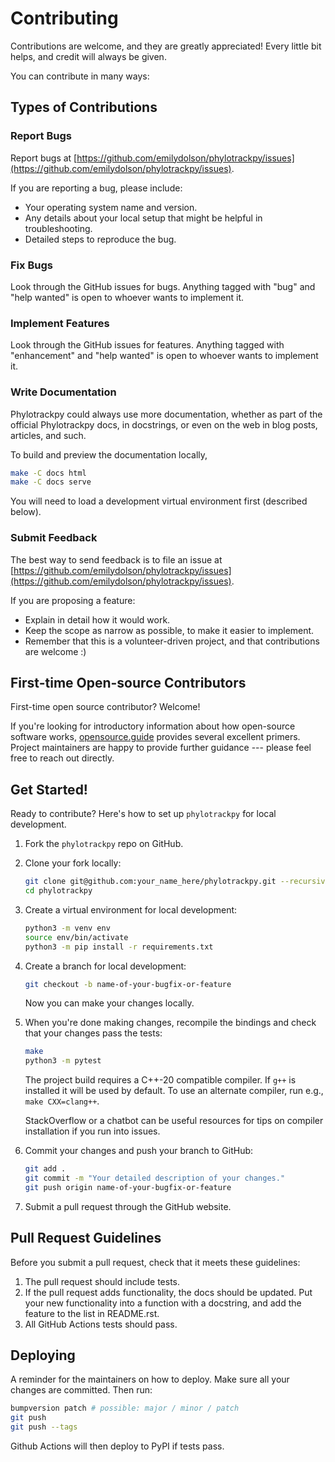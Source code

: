 # Contributing

Contributions are welcome, and they are greatly appreciated! Every little bit
helps, and credit will always be given.

You can contribute in many ways:

## Types of Contributions

### Report Bugs

Report bugs at [https://github.com/emilydolson/phylotrackpy/issues](https://github.com/emilydolson/phylotrackpy/issues).

If you are reporting a bug, please include:

- Your operating system name and version.
- Any details about your local setup that might be helpful in troubleshooting.
- Detailed steps to reproduce the bug.

### Fix Bugs

Look through the GitHub issues for bugs. Anything tagged with "bug" and "help
wanted" is open to whoever wants to implement it.

### Implement Features

Look through the GitHub issues for features. Anything tagged with "enhancement"
and "help wanted" is open to whoever wants to implement it.

### Write Documentation

Phylotrackpy could always use more documentation, whether as part of the
official Phylotrackpy docs, in docstrings, or even on the web in blog posts,
articles, and such.

To build and preview the documentation locally,

```bash
make -C docs html
make -C docs serve
```

You will need to load a development virtual environment first (described below).

### Submit Feedback

The best way to send feedback is to file an issue at [https://github.com/emilydolson/phylotrackpy/issues](https://github.com/emilydolson/phylotrackpy/issues).

If you are proposing a feature:

- Explain in detail how it would work.
- Keep the scope as narrow as possible, to make it easier to implement.
- Remember that this is a volunteer-driven project, and that contributions
  are welcome :)

## First-time Open-source Contributors

First-time open source contributor?
Welcome!

If you're looking for introductory information about how open-source software works, [opensource.guide](https://opensource.guide) provides several excellent primers.
Project maintainers are happy to provide further guidance --- please feel free to reach out directly.

## Get Started!

Ready to contribute? Here's how to set up `phylotrackpy` for local development.

1. Fork the `phylotrackpy` repo on GitHub.
2. Clone your fork locally:

    ```bash
    git clone git@github.com:your_name_here/phylotrackpy.git --recursive
    cd phylotrackpy
    ```

3. Create a virtual environment for local development:

    ```bash
    python3 -m venv env
    source env/bin/activate
    python3 -m pip install -r requirements.txt
    ```

4. Create a branch for local development:

    ```bash
    git checkout -b name-of-your-bugfix-or-feature
    ```

   Now you can make your changes locally.

5. When you're done making changes, recompile the bindings and check that your changes pass the tests:

    ```bash
    make
    python3 -m pytest
    ```

   The project build requires a C++-20 compatible compiler.
   If `g++` is installed it will be used by default.
   To use an alternate compiler, run e.g., `make CXX=clang++`.

   StackOverflow or a chatbot can be useful resources for tips on compiler installation if you run into issues.

6. Commit your changes and push your branch to GitHub:

    ```bash
    git add .
    git commit -m "Your detailed description of your changes."
    git push origin name-of-your-bugfix-or-feature
    ```

7. Submit a pull request through the GitHub website.

## Pull Request Guidelines

Before you submit a pull request, check that it meets these guidelines:

1. The pull request should include tests.
2. If the pull request adds functionality, the docs should be updated. Put
   your new functionality into a function with a docstring, and add the
   feature to the list in README.rst.
3. All GitHub Actions tests should pass.

## Deploying

A reminder for the maintainers on how to deploy.
Make sure all your changes are committed.
Then run:

```bash
bumpversion patch # possible: major / minor / patch
git push
git push --tags
```

Github Actions will then deploy to PyPI if tests pass.
